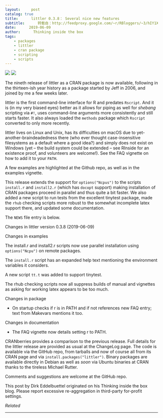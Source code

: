 ```yaml
---
layout:     post
catalog: true
title:      littler 0.3.8： Several nice new features
subtitle:      转载自：http://feedproxy.google.com/~r/RBloggers/~3/hIY1Xr5nwXw/
date:      2019-06-09
author:      Thinking inside the box
tags:
    - packages
    - littler
    - cran package
    - scripting
    - scripts
---
```







![](https://i1.wp.com/dirk.eddelbuettel.com/images/letter-r.png?resize=100%2C100&is-pending-load=1)
![](https://i1.wp.com/dirk.eddelbuettel.com/images/letter-r.png?resize=100%2C100)


The nineth release of littler as a CRAN package is now available, following in the thirteen-ish year history as a package started by Jeff in 2006, and joined by me a few weeks later.

littler is the first command-line interface for R and predates `Rscript`. And it is (in my very biased eyes) better as it allows for piping as well for *shebang* scripting via `#!`, uses command-line arguments more consistently and still starts faster. It also always loaded the `methods` package which `Rscript` converted to only more recently.

littler lives on Linux and Unix, has its difficulties on macOS due to yet-another-braindeadedness there (who ever thought case-insensitive filesystems as a default where a good idea?) and simply does not exist on Windows (yet – the build system could be extended – see RInside for an existence proof, and volunteers are welcome!). See the FAQ vignette on how to add it to your `PATH`.

A few examples are highlighted at the Github repo, as well as in the examples vignette.

This release extends the support for `options("Ncpus")` to the scripts `install.r` and `install2.r` (which has `docopt` support) making installation of CRAN packages proceed in parallel and thus quite a bit faster. We also added a new script to run tests from the excellent tinytest package, made the `rhub` checking scripts more robust to the somewhat incomplete latex support there, and updated some documentation.

The `NEWS` file entry is below.

> 
Changes in littler version 0.3.8 (2019-06-09)


Changes in examples


The install.r and install2.r scripts now use parallel installation using `options("Ncpu")` on remote packages.


The `install.r` script has an expanded help text mentioning the environment variables it considers.


A new script `tt.t` was added to support tinytest.


The rhub checking scripts now all suppress builds of manual and vignettes as asking for working latex appears to be too much.




Changes in package

- On startup checks if r is in PATH and if not references new FAQ entry; text from Makevars mentions it too.



Changes in documentation

- The FAQ vignette now details setting r to PATH.





CRANberries provides a comparison to the previous release. Full details for the littler release are provided as usual at the ChangeLog page. The code is available via the GitHub repo, from tarballs and now of course all from its CRAN page and via `install.packages("littler")`. Binary packages are available directly in Debian as well as *soon* via Ubuntu binaries at CRAN thanks to the tireless Michael Rutter.

Comments and suggestions are welcome at the GitHub repo.


This post by Dirk Eddelbuettel originated on his Thinking inside the box blog. Please report excessive re-aggregation in third-party for-profit settings.


*Related*







---
